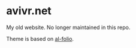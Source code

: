 # avivr.net

My old website. No longer maintained in this repo.

Theme is based on [al-folio](https://github.com/alshedivat/al-folio).
